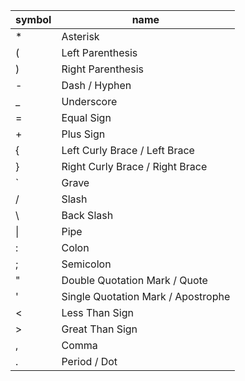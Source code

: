 
| symbol | name                               |
| ------ | ------                             |
|   *    | Asterisk                           |
|   (    | Left Parenthesis                   |
|   )    | Right Parenthesis                  |
|   -    | Dash / Hyphen                      |
|   _    | Underscore                         |
|   =    | Equal Sign                         |
|   +    | Plus Sign                          |
|   {    | Left Curly Brace / Left Brace      |
|   }    | Right Curly Brace / Right Brace    |
|   `    | Grave                              |
|   /    | Slash                              |
|   \\   | Back Slash                         |
|   \|   | Pipe                               |
|   :    | Colon                              |
|   ;    | Semicolon                          |
|   "    | Double Quotation Mark / Quote      |
|   '    | Single Quotation Mark / Apostrophe |
|   <    | Less Than Sign                     |
|   >    | Great Than Sign                    |
|   ,    | Comma                              |
|   .    | Period / Dot                       |

